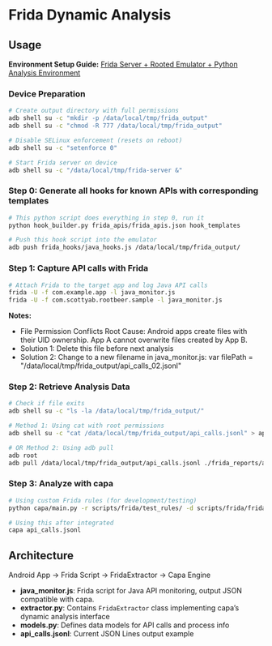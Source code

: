 # Frida Dynamic Analysis

## Usage

**Environment Setup Guide:** [Frida Server + Rooted Emulator + Python Analysis Environment](https://docs.google.com/document/d/1fFf9Wu5y1q6OLojCpL4nPGvQ-Ne8ZpMeEBjdLe6Ef8c/edit?tab=t.t3e2ha7p49lk)

### Device Preparation

```bash
# Create output directory with full permissions
adb shell su -c "mkdir -p /data/local/tmp/frida_output"
adb shell su -c "chmod -R 777 /data/local/tmp/frida_output"

# Disable SELinux enforcement (resets on reboot)
adb shell su -c "setenforce 0"

# Start Frida server on device
adb shell su -c "/data/local/tmp/frida-server &"
```

### Step 0: Generate all hooks for known APIs with corresponding templates

```bash
# This python script does everything in step 0, run it  
python hook_builder.py frida_apis/frida_apis.json hook_templates

# Push this hook script into the emulator
adb push frida_hooks/java_hooks.js /data/local/tmp/frida_output/
```

### Step 1: Capture API calls with Frida

```bash
# Attach Frida to the target app and log Java API calls
frida -U -f com.example.app -l java_monitor.js
frida -U -f com.scottyab.rootbeer.sample -l java_monitor.js
```

**Notes:**
- File Permission Conflicts
Root Cause: Android apps create files with their UID ownership. App A cannot overwrite files created by App B.
- Solution 1: Delete this file before next analysis
- Solution 2: Change to a new filename in java_monitor.js:
  var filePath = "/data/local/tmp/frida_output/api_calls_02.jsonl"

### Step 2: Retrieve Analysis Data

```bash
# Check if file exits
adb shell su -c "ls -la /data/local/tmp/frida_output/"

# Method 1: Using cat with root permissions
adb shell su -c "cat /data/local/tmp/frida_output/api_calls.jsonl" > api_calls.jsonl

# OR Method 2: Using adb pull
adb root
adb pull /data/local/tmp/frida_output/api_calls.jsonl ./frida_reports/api_calls.jsonl
```

### Step 3: Analyze with capa
```bash
# Using custom Frida rules (for development/testing)
python capa/main.py -r scripts/frida/test_rules/ -d scripts/frida/frida_reports/api_calls.jsonl

# Using this after integrated
capa api_calls.jsonl
```

## Architecture
Android App → Frida Script → FridaExtractor → Capa Engine

- **java_monitor.js**: Frida script for Java API monitoring, output JSON compatible with capa.
- **extractor.py**: Contains `FridaExtractor` class implementing capa’s dynamic analysis interface
- **models.py**: Defines data models for API calls and process info
- **api_calls.jsonl**: Current JSON Lines output example
